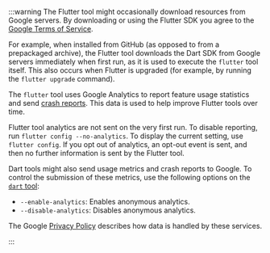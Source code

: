 :::warning
The Flutter tool might occasionally download resources
from Google servers. By downloading or using the
Flutter SDK you agree to the [Google Terms of Service][].

For example, when installed from GitHub
(as opposed to from a prepackaged archive),
the Flutter tool downloads the Dart SDK from
Google servers immediately when first run,
as it is used to execute the `flutter` tool itself.
This also occurs when Flutter is upgraded
(for example, by running the `flutter upgrade` command).

The `flutter` tool uses Google Analytics
to report feature usage statistics and send [crash reports][].
This data is used to help improve Flutter tools over time.

Flutter tool analytics are not sent on the very first run.
To disable reporting, run `flutter config --no-analytics`.
To display the current setting, use `flutter config`.
If you opt out of analytics, an opt-out event is sent,
and then no further information is sent by the Flutter tool.

Dart tools might also send usage metrics and crash
reports to Google.
To control the submission of these metrics,
use the following options on the [`dart` tool][]:

 * `--enable-analytics`: Enables anonymous analytics.
 * `--disable-analytics`: Disables anonymous analytics.

The Google [Privacy Policy][] describes
how data is handled by these services.

[Google Terms of Service]: https://policies.google.com/terms
[Privacy Policy]: https://policies.google.com/privacy
[crash reports]: {{site.repo.flutter}}/wiki/Flutter-CLI-crash-reporting
[`dart` tool]: {{site.dart-site}}/tools/dart-tool
:::

